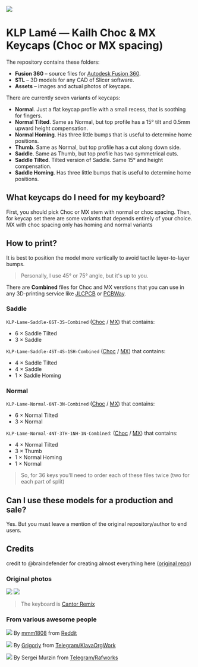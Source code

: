 ![](./Assets/KLP_Lame_Preview_All.jpg)

# KLP Lamé — Kailh Choc & MX Keycaps (Choc or MX spacing)

The repository contains these folders:
- **Fusion 360** – source files for [Autodesk Fusion 360](https://www.autodesk.com/products/fusion-360/overview).
- **STL** – 3D models for any CAD of Slicer software.
- **Assets** – images and actual photos of keycaps.

There are currently seven variants of keycaps:

- **Normal**. Just a flat keycap profile with a small recess, that is soothing for fingers.
- **Normal Tilted**. Same as Normal, but top profile has a 15° tilt and 0.5mm upward height compensation.
- **Normal Homing**. Has three little bumps that is useful to determine home positions.
- **Thumb**. Same as Normal, but top profile has a cut along down side.
- **Saddle**. Same as Thumb, but top profile has two symmetrical cuts.
- **Saddle Tilted**. Tilted version of Saddle. Same 15° and height compensation.
- **Saddle Homing**. Has three little bumps that is useful to determine home positions.

## What keycaps do I need for my keyboard?

First, you should pick Choc or MX stem with normal or choc spacing. Then, for keycap set there are some variants that depends entirely of your choice. MX with choc spacing only has homing and normal variants

## How to print?

It is best to position the model more vertically to avoid tactile layer-to-layer bumps.

> Personally, I use 45° or 75° angle, but it's up to you.

There are **Combined** files for Choc and MX verstions that you can use in any 3D-printing service like [JLCPCB](https://3d.jlcpcb.com/3d-printing/stereolithography) or [PCBWay](https://www.pcbway.com/rapid-prototyping/3d-printing/).

### Saddle
`KLP-Lame-Saddle-6ST-3S-Combined` ([Choc](./STL/Choc/Combined/KLP-Lame-Saddle-6ST-3S-Combined.stl) / [MX](./STL/MX/Combined/KLP-Lame-MX-Saddle-6ST-3S-Combined.stl)) that contains:

- 6 × Saddle Tilted
- 3 × Saddle

`KLP-Lame-Saddle-4ST-4S-1SH-Combined` ([Choc](./STL/Choc/Combined/KLP-Lame-Saddle-4ST-4S-1SH-Combined.stl) / [MX](./STL/MX/Combined/KLP-Lame-MX-Saddle-4ST-4S-1SH-Combined.stl)) that contains:

- 4 × Saddle Tilted
- 4 × Saddle
- 1 × Saddle Homing

### Normal

`KLP-Lame-Normal-6NT-3N-Combined` ([Choc](./STL/Choc/Combined/KLP-Lame-Normal-6NT-3N-Combined.stl) / [MX](./STL/MX/Combined/KLP-Lame-MX-Normal-6NT-3N-Combined.stl)) that contains:

- 6 × Normal Tilted
- 3 × Normal

`KLP-Lame-Normal-4NT-3TH-1NH-1N-Combined`: ([Choc](./STL/Choc/Combined/KLP-Lame-Normal-4NT-3TH-1NH-1N-Combined.stl) / [MX](./STL/MX/Combined/KLP-Lame-MX-Normal-4NT-3TH-1NH-1N-Combined.stl)) that contains:

- 4 × Normal Tilted
- 3 × Thumb
- 1 × Normal Homing
- 1 × Normal

> So, for 36 keys you'll need to order each of these files twice (two for each part of split)

## Can I use these models for a production and sale?

Yes. But you must leave a mention of the original repository/author to end users.

## Credits
credit to @braindefender for creating almost everything here ([original repo](https://github.com/braindefender/KLP-Lame-Keycaps))

### Original photos

![](./Assets/KLP-Lame-Cantor-Preview.jpg)
![](./Assets/KLP-Lame-Cantor-Preview-Side.jpg)
> The keyboard is [Cantor Remix](https://github.com/nilokr/cantor-remix)

### From various awesome people

![](./Assets/klp-lame-in-transparent-resin-v0-0s1rq4f646pb1.jpg)
By [mmm1808](https://www.reddit.com/user/mmm1808/) from [Reddit](https://www.reddit.com/r/ErgoMechKeyboards/comments/16mktma/klp_lame_in_transparent_resin/)

![](./Assets/2023-10-29_14-50.png)
By [Grigoriy](https://t.me/grygree) from [Telegram/KlavaOrgWork](t.me/klavaorgwork)

![](./Assets/photo_2023-09-01_20-00-30.jpg)
By Sergei Murzin from [Telegram/Rafworks](https://t.me/rafworks)
</details>
